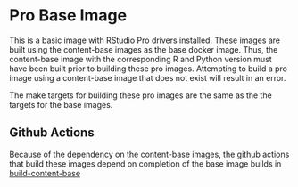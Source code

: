 # Pro Base Image

This is a basic image with RStudio Pro drivers installed.  These images are built
using the content-base images as the base docker image. Thus, the content-base image
with the corresponding R and Python version must have been built prior to building
these pro images. Attempting to build a pro image using a content-base image that
does not exist will result in an error.

The make targets for building these pro images are the same as the the targets for the base images.


## Github Actions

Because of the dependency on the content-base images, the github actions that build these images
depend on completion of the base image builds in [build-content-base](../.github/workflows/build-content-base.yaml)
